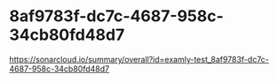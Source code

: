 # 8af9783f-dc7c-4687-958c-34cb80fd48d7
https://sonarcloud.io/summary/overall?id=examly-test_8af9783f-dc7c-4687-958c-34cb80fd48d7
